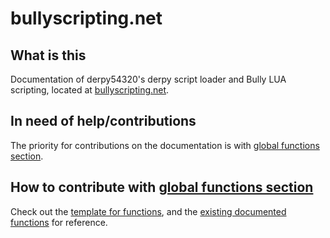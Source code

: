 # bullyscripting.net

## What is this
Documentation of derpy54320's derpy script loader and Bully LUA scripting, located at [bullyscripting.net](http://bullyscripting.net).

## In need of help/contributions
The priority for contributions on the documentation is with [global functions section](/functions).

## How to contribute with [global functions section](/functions)
Check out the [template for functions](/template.html), and the [existing documented functions](/functions) for reference.
